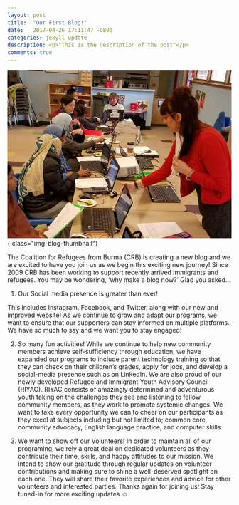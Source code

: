 ```yaml
---
layout: post
title:  "Our First Blog!"
date:   2017-04-26 17:11:47 -0800
categories: jekyll update
description: <p>"This is the description of the post"</p>
comments: true
---
```


![Our technology classes](/assets/images/firstblogpost.jpg){:class="img-blog-thumbnail"}


The Coalition for Refugees from Burma (CRB) is creating a new blog and we are excited to have you join us as we begin this exciting new journey! Since 2009 CRB has been working to support recently arrived immigrants and refugees. You may be wondering, ‘why make a blog now?’ Glad you asked…

1.	Our Social media presence is greater than ever!

This includes Instagram, Facebook, and Twitter, along with our new and improved website! As we continue to grow and adapt our programs, we want to ensure that our supporters can stay informed on multiple platforms. We have so much to say and we want you to stay engaged!

2.	So many fun activities!
While we continue to help new community members achieve self-sufficiency through education, we have expanded our programs to include parent technology training so that they can check on their children’s grades, apply for jobs, and develop a social-media presence such as on LinkedIn. We are also proud of our newly developed Refugee and Immigrant Youth Advisory Council (RIYAC). RIYAC consists of amazingly determined and adventurous youth taking on the challenges they see and listening to fellow community members, as they work to promote systemic changes. We want to take every opportunity we can to cheer on our participants as they excel at subjects including but not limited to; common core, community advocacy, English language practice, and computer skills.

3.	We want to show off our Volunteers!
In order to maintain all of our programing, we rely a great deal on dedicated volunteers as they contribute their time, skills, and happy attitudes to our mission.  We intend to show our gratitude through regular updates on volunteer contributions and making sure to shine a well-deserved spotlight on each one.  They will share their favorite experiences and advice for other volunteers and interested parties.
Thanks again for joining us! Stay tuned-in for more exciting updates ☺
